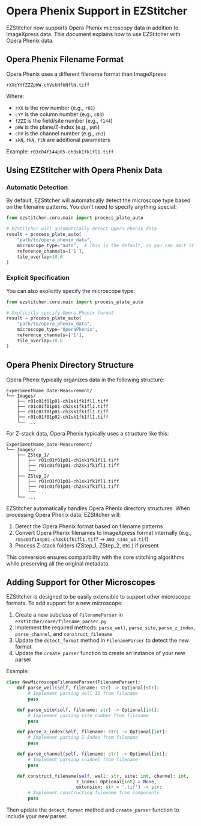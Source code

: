 # Opera Phenix Support in EZStitcher

EZStitcher now supports Opera Phenix microscopy data in addition to ImageXpress data. This document explains how to use EZStitcher with Opera Phenix data.

## Opera Phenix Filename Format

Opera Phenix uses a different filename format than ImageXpress:

```
rXXcYYfZZZpWW-chVskNfkNflN.tiff
```

Where:
- `rXX` is the row number (e.g., `r01`)
- `cYY` is the column number (e.g., `c03`)
- `fZZZ` is the field/site number (e.g., `f144`)
- `pWW` is the plane/Z-index (e.g., `p05`)
- `chV` is the channel number (e.g., `ch3`)
- `skN`, `fkN`, `flN` are additional parameters

Example: `r03c04f144p05-ch3sk1fk1fl1.tiff`

## Using EZStitcher with Opera Phenix Data

### Automatic Detection

By default, EZStitcher will automatically detect the microscope type based on the filename patterns. You don't need to specify anything special:

```python
from ezstitcher.core.main import process_plate_auto

# EZStitcher will automatically detect Opera Phenix data
result = process_plate_auto(
    "path/to/opera_phenix_data",
    microscope_type="auto",  # This is the default, so you can omit it
    reference_channels=['1'],
    tile_overlap=10.0
)
```

### Explicit Specification

You can also explicitly specify the microscope type:

```python
from ezstitcher.core.main import process_plate_auto

# Explicitly specify Opera Phenix format
result = process_plate_auto(
    "path/to/opera_phenix_data",
    microscope_type='OperaPhenix',
    reference_channels=['1'],
    tile_overlap=10.0
)
```

## Opera Phenix Directory Structure

Opera Phenix typically organizes data in the following structure:

```
ExperimentName_Date-Measurement/
└── Images/
    ├── r01c01f01p01-ch1sk1fk1fl1.tiff
    ├── r01c01f01p01-ch2sk1fk1fl1.tiff
    ├── r01c01f01p01-ch3sk1fk1fl1.tiff
    ├── r01c01f01p02-ch1sk1fk1fl1.tiff
    └── ...
```

For Z-stack data, Opera Phenix typically uses a structure like this:

```
ExperimentName_Date-Measurement/
└── Images/
    ├── ZStep_1/
    │   ├── r01c01f01p01-ch1sk1fk1fl1.tiff
    │   ├── r01c01f01p01-ch2sk1fk1fl1.tiff
    │   └── ...
    ├── ZStep_2/
    │   ├── r01c01f01p01-ch1sk1fk1fl1.tiff
    │   ├── r01c01f01p01-ch2sk1fk1fl1.tiff
    │   └── ...
    └── ...
```

EZStitcher automatically handles Opera Phenix directory structures. When processing Opera Phenix data, EZStitcher will:

1. Detect the Opera Phenix format based on filename patterns
2. Convert Opera Phenix filenames to ImageXpress format internally (e.g., `r01c03f144p01-ch3sk1fk1fl1.tiff` → `A03_s144_w3.tif`)
3. Process Z-stack folders (ZStep_1, ZStep_2, etc.) if present

This conversion ensures compatibility with the core stitching algorithms while preserving all the original metadata.

## Adding Support for Other Microscopes

EZStitcher is designed to be easily extensible to support other microscope formats. To add support for a new microscope:

1. Create a new subclass of `FilenameParser` in `ezstitcher/core/filename_parser.py`
2. Implement the required methods: `parse_well`, `parse_site`, `parse_z_index`, `parse_channel`, and `construct_filename`
3. Update the `detect_format` method in `FilenameParser` to detect the new format
4. Update the `create_parser` function to create an instance of your new parser

Example:

```python
class NewMicroscopeFilenameParser(FilenameParser):
    def parse_well(self, filename: str) -> Optional[str]:
        # Implement parsing well ID from filename
        pass

    def parse_site(self, filename: str) -> Optional[int]:
        # Implement parsing site number from filename
        pass

    def parse_z_index(self, filename: str) -> Optional[int]:
        # Implement parsing Z-index from filename
        pass

    def parse_channel(self, filename: str) -> Optional[int]:
        # Implement parsing channel from filename
        pass

    def construct_filename(self, well: str, site: int, channel: int,
                          z_index: Optional[int] = None,
                          extension: str = '.tif') -> str:
        # Implement constructing filename from components
        pass
```

Then update the `detect_format` method and `create_parser` function to include your new parser.
